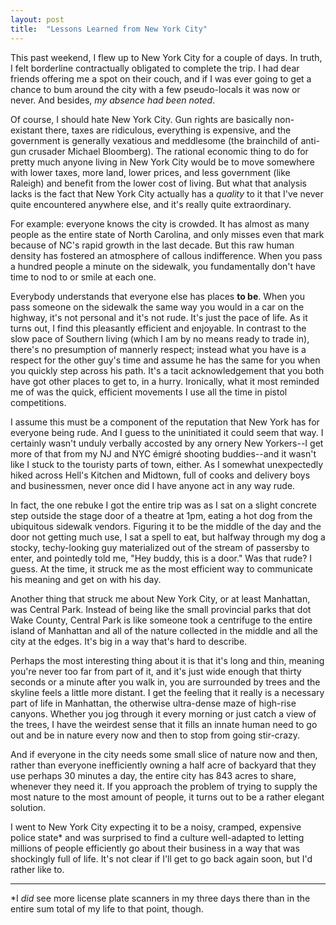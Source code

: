 ```yaml
---
layout: post
title:  "Lessons Learned from New York City"
---
```


This past weekend, I flew up to New York City for a couple of days. In truth, I felt borderline contractually obligated to complete the trip. I had dear friends offering me a spot on their couch, and if I was ever going to get a chance to bum around the city with a few pseudo-locals it was now or never. And besides, *my absence had been noted*.

Of course, I should hate New York City. Gun rights are basically non-existant there, taxes are ridiculous, everything is expensive, and the government is generally vexatious and meddlesome (the brainchild of anti-gun crusader Michael Bloomberg). The rational economic thing to do for pretty much anyone living in New York City would be to move somewhere with lower taxes, more land, lower prices, and less government (like Raleigh) and benefit from the lower cost of living. But what that analysis lacks is the fact that New York City actually has a *quality* to it that I've never quite encountered anywhere else, and it's really quite extraordinary. 

For example: everyone knows the city is crowded. It has almost as many people as the entire state of North Carolina, and only misses even that mark because of NC's rapid growth in the last decade. But this raw human density has fostered an atmosphere of callous indifference. When you pass a hundred people a minute on the sidewalk, you fundamentally don't have time to nod to or smile at each one. 

Everybody understands that everyone else has places **to be**. When you pass someone on the sidewalk the same way you would in a car on the highway, it's not personal and it's not rude. It's just the pace of life. As it turns out, I find this pleasantly efficient and enjoyable. In contrast to the slow pace of Southern living (which I am by no means ready to trade in), there's no presumption of mannerly respect; instead what you have is a respect for the other guy's time and assume he has the same for you when you quickly step across his path. It's a tacit acknowledgement that you both have got other places to get to, in a hurry. Ironically, what it most reminded me of was the quick, efficient movements I use all the time in pistol competitions. 

I assume this must be a component of the reputation that New York has for everyone being rude. And I guess to the uninitiated it could seem that way. I certainly wasn't unduly verbally accosted by any ornery New Yorkers--I get more of that from my NJ and NYC émigré shooting buddies--and it wasn't like I stuck to the touristy parts of town, either. As I somewhat unexpectedly hiked across Hell's Kitchen and Midtown, full of cooks and delivery boys and businessmen, never once did I have anyone act in any way rude. 

In fact, the one rebuke I got the entire trip was as I sat on a slight concrete step outside the stage door of a theatre at 1pm, eating a hot dog from the ubiquitous sidewalk vendors. Figuring it to be the middle of the day and the door not getting much use, I sat a spell to eat, but halfway through my dog a stocky, techy-looking guy materialized out of the stream of passersby to enter, and pointedly told me, "Hey buddy, this is a door." Was that rude? I guess. At the time, it struck me as the most efficient way to communicate his meaning and get on with his day. 

Another thing that struck me about New York City, or at least Manhattan, was Central Park. Instead of being like the small provincial parks that dot Wake County, Central Park is like someone took a centrifuge to the entire island of Manhattan and all of the nature collected in the middle and all the city at the edges. It's big in a way that's hard to describe. 

Perhaps the most interesting thing about it is that it's long and thin, meaning you're never too far from part of it, and it's just wide enough that thirty seconds or a minute after you walk in, you are surrounded by trees and the skyline feels a little more distant. I get the feeling that it really is a necessary part of life in Manhattan, the otherwise ultra-dense maze of high-rise canyons. Whether you jog through it every morning or just catch a view of the trees, I have the weirdest sense that it fills an innate human need to go out and be in nature every now and then to stop from going stir-crazy.

And if everyone in the city needs some small slice of nature now and then, rather than everyone inefficiently owning a half acre of backyard that they use perhaps 30 minutes a day, the entire city has 843 acres to share, whenever they need it. If you approach the problem of trying to supply the most nature to the most amount of people, it turns out to be a rather elegant solution.

I went to New York City expecting it to be a noisy, cramped, expensive police state* and was surprised to find a culture well-adapted to letting millions of people efficiently go about their business in a way that was shockingly full of life. It's not clear if I'll get to go back again soon, but I'd rather like to.

****

\*I *did* see more license plate scanners in my three days there than in the entire sum total of my life to that point, though.

